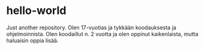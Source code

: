 # hello-world
Just another repository.
Olen 17-vuotias ja tykkään koodauksesta ja ohjelmoinnista. Olen koodaillut n. 2 vuotta ja olen oppinut kaikenlaista, mutta haluaisin oppia lisää. 
